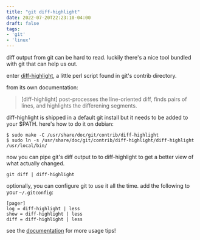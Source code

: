 ```yaml
---
title: "git diff-highlight"
date: 2022-07-20T22:23:10-04:00
draft: false
tags:
- 'git'
- 'linux'
---
```


diff output from git can be hard to read. luckily there's a nice tool bundled with git that can help us out.

enter [diff-highlight](https://github.com/git/git/tree/master/contrib/diff-highlight), a little perl script found in git's contrib directory.

from its own documentation:

> [diff-highlight] post-processes the line-oriented diff, finds pairs of lines, and highlights the differening segments.

diff-highlight is shipped in a default git install but it needs to be added to your $PATH. here's how to do it on debian:

	$ sudo make -C /usr/share/doc/git/contrib/diff-highlight
	$ sudo ln -s /usr/share/doc/git/contrib/diff-highlight/diff-highlight /usr/local/bin/

now you can pipe git's diff output to to diff-highlight to get a better view of what actually changed.

	git diff | diff-highlight

optionally, you can configure git to use it all the time. add the following to your `~/.gitconfig`:

	[pager]
	log = diff-highlight | less
	show = diff-highlight | less
	diff = diff-highlight | less

see the [documentation](https://github.com/git/git/blob/master/contrib/diff-highlight/README) for more usage tips!

